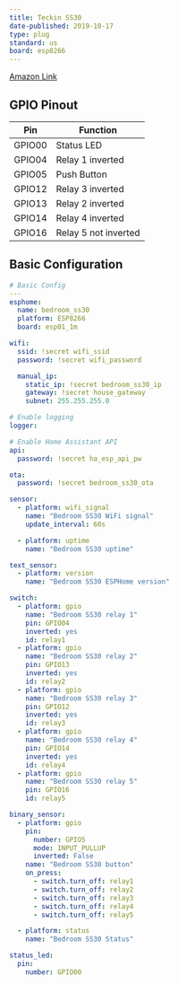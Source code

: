 ```yaml
---
title: Teckin SS30
date-published: 2019-10-17
type: plug
standard: us
board: esp8266
---
```


[Amazon Link](https://amzn.to/3tVURf8)

## GPIO Pinout

| Pin    | Function             |
| ------ | -------------------- |
| GPIO00 | Status LED           |
| GPIO04 | Relay 1 inverted     |
| GPIO05 | Push Button          |
| GPIO12 | Relay 3 inverted     |
| GPIO13 | Relay 2 inverted     |
| GPIO14 | Relay 4 inverted     |
| GPIO16 | Relay 5 not inverted |

## Basic Configuration

```yaml
# Basic Config
---
esphome:
  name: bedroom_ss30
  platform: ESP8266
  board: esp01_1m

wifi:
  ssid: !secret wifi_ssid
  password: !secret wifi_password

  manual_ip:
    static_ip: !secret bedroom_ss30_ip
    gateway: !secret house_gateway
    subnet: 255.255.255.0

# Enable logging
logger:

# Enable Home Assistant API
api:
  password: !secret ha_esp_api_pw

ota:
  password: !secret bedroom_ss30_ota

sensor:
  - platform: wifi_signal
    name: "Bedroom SS30 WiFi signal"
    update_interval: 60s

  - platform: uptime
    name: "Bedroom SS30 uptime"

text_sensor:
  - platform: version
    name: "Bedroom SS30 ESPHome version"

switch:
  - platform: gpio
    name: "Bedroom SS30 relay 1"
    pin: GPIO04
    inverted: yes
    id: relay1
  - platform: gpio
    name: "Bedroom SS30 relay 2"
    pin: GPIO13
    inverted: yes
    id: relay2
  - platform: gpio
    name: "Bedroom SS30 relay 3"
    pin: GPIO12
    inverted: yes
    id: relay3
  - platform: gpio
    name: "Bedroom SS30 relay 4"
    pin: GPIO14
    inverted: yes
    id: relay4
  - platform: gpio
    name: "Bedroom SS30 relay 5"
    pin: GPIO16
    id: relay5

binary_sensor:
  - platform: gpio
    pin:
      number: GPIO5
      mode: INPUT_PULLUP
      inverted: False
    name: "Bedroom SS30 button"
    on_press:
      - switch.turn_off: relay1
      - switch.turn_off: relay2
      - switch.turn_off: relay3
      - switch.turn_off: relay4
      - switch.turn_off: relay5

  - platform: status
    name: "Bedroom SS30 Status"

status_led:
  pin:
    number: GPIO00
```

